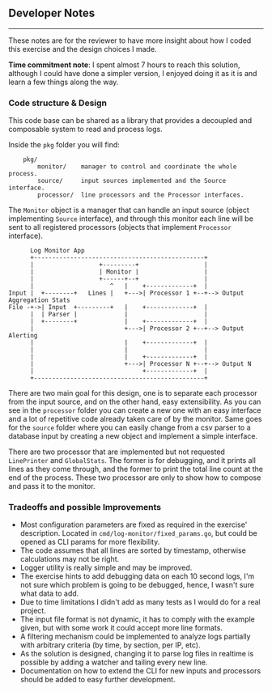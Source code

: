
## Developer Notes

----------------------------

These notes are for the reviewer to have more insight about how I coded this exercise and the design choices I made.

**Time commitment note**: I spent almost 7 hours to reach this solution, although I could have done a simpler version, I enjoyed doing it as it is and learn a few things along the way.


### Code structure & Design

This code base can be shared as a library that provides a decoupled and composable system to read and process logs.

Inside the `pkg` folder you will find: 

```
    pkg/
        monitor/    manager to control and coordinate the whole process.
        source/     input sources implemented and the Source interface.
        processor/  line processors and the Processor interfaces.

```

The `Monitor` object is a manager that can handle an input source (object implementing `Source` interface), and through this monitor each line will be sent to all registered processors (objects that implement `Processor` interface).

```
      Log Monitor App
      +-----------------------------------------------+
      |                  +---------+                  |
      |                  | Monitor |                  |
      |                  +------+--+                  |
      |                     ^   |    +-------------+  |
Input |  +--------+   Lines |   +--->| Processor 1 +--+--> Output Aggregation Stats
File -+->| Input  +---------+   |    +-------------+  |
      |  | Parser |             |                     |
      |  +--------+             |    +-------------+  |
      |                         +--->| Processor 2 +--+--> Output Alerting
      |                         |    +-------------+  |
      |                         |                     |
      |                         |    +-------------+  |
      |                         +--->| Processor N +--+--> Output N
      |                              +-------------+  |
      +-----------------------------------------------+
```

There are two main goal for this design, one is to separate each processor from the input source, and on the other hand, easy extensibility. As you can see in the `processor` folder you can create a new one with an easy interface and a lot of repetitive code already taken care of by the monitor. Same goes for the `source` folder where you can easily change from a csv parser to a database input by creating a new object and implement a simple interface.

There are two processor that are implemented but not requested `LinePrinter` and `GlobalStats`. The former is for debugging, and it prints all lines as they come through, and  the former to print the total line count at the end of the process. These two processor are only to show how to compose and pass it to the monitor.


### Tradeoffs and possible Improvements

- Most configuration parameters are fixed as required in the exercise' description. Located in  `cmd/log-monitor/fixed_params.go`, but could be opened as CLI params for more flexibility.
- The code assumes that all lines are sorted by timestamp, otherwise calculations may not be right.
- Logger utility is really simple and may be improved.
- The exercise hints to add debugging data on each 10 second logs, I'm not sure which problem is going to be debugged, hence, I wasn't sure what data to add.
- Due to time limitations I didn't add as many tests as I would do for a real project.
- The input file format is not dynamic, it has to comply with the example given, but with some work it could accept more line formats.
- A filtering mechanism could be implemented to analyze logs partially with arbitrary criteria (by time, by section, per IP, etc).
- As the solution is designed, changing it to parse log files in realtime is possible by adding a watcher and tailing every new line.
- Documentation on how to extend the CLI for new inputs and processors should be added to easy further development.
